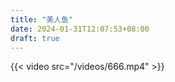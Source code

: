 ```yaml
---
title: "美人鱼"
date: 2024-01-31T12:07:53+08:00
draft: true
---
```


{{< video src="/videos/666.mp4" >}}
